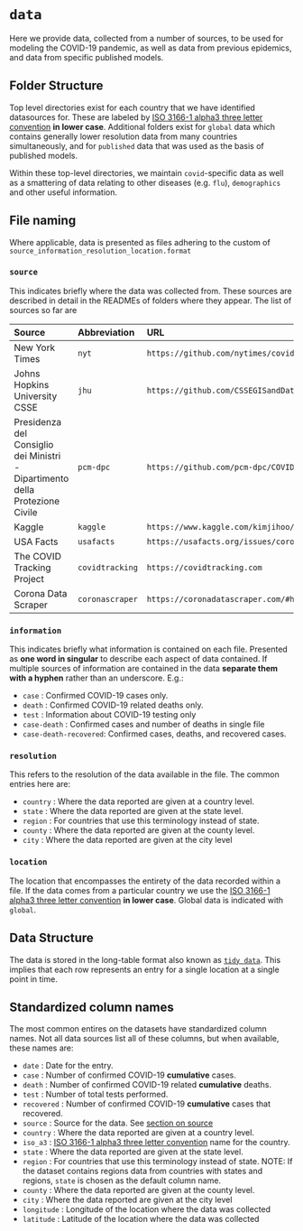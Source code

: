# `data`

Here we provide data, collected from a number of sources, to be used for
modeling the COVID-19 pandemic, as well as data from previous epidemics, and
data from specific published models.

## Folder Structure

Top level directories exist for each country that we have identified
datasources for. These are labeled by [ISO 3166-1 alpha3 three letter
convention](https://en.wikipedia.org/wiki/ISO_3166-1_alpha-3) **in lower
case**. Additional folders exist for `global` data which contains generally
lower resolution data from many countries simultaneously, and for `published`
data that was used as the basis of published models. 

Within these top-level directories, we maintain `covid`-specific data as well
as a smattering of data relating to other diseases (e.g. `flu`), `demographics`
and other useful information.

## File naming
Where applicable, data is presented as files adhering to the custom of
`source_information_resolution_location.format`

### `source`
This indicates briefly where the data was collected from. These sources are
described in detail in the READMEs of folders where they appear. The list of
sources so far are

| Source                                                                       | Abbreviation    | URL                                                  |
| :--------------------------------------------------------------------------- | :-------------- | :--------------------------------------------------- |
| New York Times                                                               | `nyt`           | `https://github.com/nytimes/covid-19-data`           |
| Johns Hopkins University CSSE                                                | `jhu`           | `https://github.com/CSSEGISandData/COVID-19`         |
| Presidenza del Consiglio dei Ministri - Dipartimento della Protezione Civile | `pcm-dpc`       | `https://github.com/pcm-dpc/COVID-19`                |
| Kaggle                                                                       | `kaggle`        | `https://www.kaggle.com/kimjihoo/coronavirusdataset` |
| USA Facts                                                                    | `usafacts`      | `https://usafacts.org/issues/coronavirus/`           |
| The COVID Tracking Project                                                   | `covidtracking` | `https://covidtracking.com`                          |
| Corona Data Scraper                                                          | `coronascraper` | `https://coronadatascraper.com/#home`                |

### `information`
This indicates briefly what information is contained on each file. Presented as
**one word in singular** to describe each aspect of data contained. If multiple
sources of information are contained in the data **separate them with a
hyphen** rather than an underscore. E.g.:
- `case` : Confirmed COVID-19 cases only.
- `death` : Confirmed COVID-19 related deaths only.
- `test` : Information about COVID-19 testing only
- `case-death` : Confirmed cases and number of deaths in single file
- `case-death-recovered`: Confirmed cases, deaths, and recovered cases.

### `resolution`
This refers to the resolution of the data available in the file. The common
entries here are:
- `country` : Where the data reported are given at a country level.
- `state` : Where the data reported are given at the state level.
- `region` : For countries that use this terminology instead of state.
- `county` : Where the data reported are given at the county level.
- `city` : Where the data reported are given at the city level

### `location`
The location that encompasses the entirety of the data recorded within a file.
If the data comes from a particular country we use the [ISO 3166-1 alpha3 three
letter convention](https://en.wikipedia.org/wiki/ISO_3166-1_alpha-3) **in lower
case**. Global data is indicated with `global`.

## Data Structure
The data is stored in the long-table format also known as [`tidy
data`](http://www.jstatsoft.org/v59/i10/). This implies that each row
represents an entry for a single location at a single point in time.

## Standardized column names
The most common entires on the datasets have standardized column names. Not all
data sources list all of these columns, but when available, these names are:
- `date` : Date for the entry.
- `case` : Number of confirmed COVID-19 **cumulative** cases.
- `death` : Number of confirmed COVID-19 related **cumulative** deaths.
- `test` : Number of total tests performed.
- `recovered` : Number of confirmed COVID-19 **cumulative** cases that
  recovered.
- `source` : Source for the data. See [section on source](#source)
- `country` : Where the data reported are given at a country level.
- `iso_a3` : [ISO 3166-1 alpha3 three
  letter convention](https://en.wikipedia.org/wiki/ISO_3166-1_alpha-3) name for
  the country.
- `state` : Where the data reported are given at the state level.
- `region` : For countries that use this terminology instead of state. NOTE: If
  the dataset contains regions data from countries with states and regions,
  `state` is chosen as the default column name.
- `county` : Where the data reported are given at the county level.
- `city` : Where the data reported are given at the city level
- `longitude` : Longitude of the location where the data was collected
- `latitude` : Latitude of the location where the data was collected